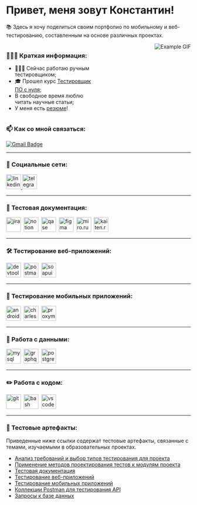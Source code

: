 # Привет, меня зовут Константин!

📚 Здесь я хочу поделиться своим портфолио по мобильному и веб-тестированию, составленным на основе различных проектах.

<div style="display: flex;">

<div style="flex: 100%; padding-right: 10px;">

### 🏃🏼‍♀️ Краткая информация:
- 👩🏼‍💻 Сейчас работаю ручным тестировщиком;
- 🎓 Прошел курс [Тестировщик ПО с нуля](https://drive.google.com/file/d/1zqbNL1IHXVoR09HaNruvM06gqEbboGoP/view?usp=sharing);
- В свободное время люблю читать научные статьи;
- У меня есть [резюме](https://drive.google.com/file/d/1fGNIPiKe-U1rq22PFG14nNOkHl_ob76r/view?usp=sharing)!

</div>

<div style="flex: 100%; text-align: right; padding-left: 10px;">

<img src="https://media1.tenor.com/m/NZqiUoAnAFsAAAAd/cat-computer.gif" alt="Example GIF" style="max-width: 100%; height: auto;">

</div>

</div>

### 📫 Как со мной связаться:

[![Gmail Badge](https://img.shields.io/badge/-Gmail-red?style=flat&logo=Gmail&logoColor=white)](mailto:nero.mk1999@gmail.com)

---

### 🤝 Социальные сети:

<div id="badges">
    <a href="https://www.linkedin.com/in/konstantin-myshkovets/" target="_blank">
      <img src="https://cdn-icons-png.flaticon.com/512/2504/2504799.png" width="40" height="40" alt="linkedin" />
    </a>
    <a href="https://t.me/nero_mk" target="_blank">
      <img src="https://cdn-icons-png.flaticon.com/512/2111/2111646.png" width="40" height="40" alt="telegram" />
    </a>
  </div>

  ---

### 📁 Тестовая документация:

<div>
  <img src="https://cdn.jsdelivr.net/gh/devicons/devicon/icons/jira/jira-original.svg" title="jira" alt="jira" width="40" height="40"/>&nbsp
  <img src="https://upload.wikimedia.org/wikipedia/commons/e/e9/Notion-logo.svg" title="notion" alt="notion" width="40" height="40"/>&nbsp
  <img src="https://luna1.co/eb0187.png" title="qase" alt="qase" width="40" height="40"/>&nbsp
  <img src="https://cdn.jsdelivr.net/gh/devicons/devicon/icons/figma/figma-original.svg" title="figma" alt="figma" width="40" height="40"/>&nbsp
  <img src="https://photo-screen.ru/i/view.php?img=9cdbe000f65e459dc2a3.PNG" title="miro.ru" alt="miro.ru" width="40" height="40"/>&nbsp
  <img src="https://kaiten.ru/assets/img/logo.svg" title="kaiten.ru" alt="kaiten.ru" width="40" height="40"/>&nbsp
    
</div>

---

### 🛠 Тестирование веб-приложений:

<div>
  <img src="https://d33wubrfki0l68.cloudfront.net/38b5c953a4667366685d55db55d057c86db1fc54/a0fdc/static/acae6b24d940347661ca901ea07f47c1/chrome-dev-logo-icon.png" title="devtools" alt="devtools" width="40" height="40"/>&nbsp
  <img src="https://voyager.postman.com/logo/postman-logo-icon-orange.svg" title="postman" alt="postman" width="40" height="40"/>&nbsp
  <img src="https://static0.smartbear.co/smartbearbrand/media/images/home/soapui-icon.svg" title="soapui" alt="soapui" width="40" height="40"/>&nbsp
</div>

---

### 📱 Тестирование мобильных приложений:

<div>
  <img src="https://cdn.jsdelivr.net/gh/devicons/devicon/icons/androidstudio/androidstudio-original.svg" title="android-studio" alt="android-studio" width="40" height="40"/>&nbsp
  <img src="https://cdn.icon-icons.com/icons2/3053/PNG/512/charles_proxy_macos_bigsur_icon_190302.png" title="charles-proxy" alt="charles-proxy" width="40" height="40"/>&nbsp
  <img src="https://pbs.twimg.com/profile_images/1589614420766126080/slAIVDtr_400x400.jpg" title="proxyman" alt="proxyman" width="40" height="40"/>&nbsp
</div>

---

### 💾 Работа с данными:

<div>
  <img src="https://cdn.jsdelivr.net/gh/devicons/devicon/icons/mysql/mysql-original.svg" title="mysql" alt="mysql" width="40" height="40"/>&nbsp
  <img src="https://upload.wikimedia.org/wikipedia/commons/1/17/GraphQL_Logo.svg" title="graphql" alt="graphql" width="40" height="40"/>&nbsp
    <img src="https://upload.wikimedia.org/wikipedia/commons/2/29/Postgresql_elephant.svg" title="postgresql" alt="postgresql" width="40" height="40"/>&nbsp
</div>

---

### ✏️ Работа с кодом:

<div>
  <img src="https://cdn.jsdelivr.net/gh/devicons/devicon/icons/git/git-original.svg" title="git" alt="git" width="40" height="40"/>&nbsp
  <img src="https://upload.wikimedia.org/wikipedia/commons/thumb/4/4b/Bash_Logo_Colored.svg/1024px-Bash_Logo_Colored.svg.png?20180723054350" title="bash" alt="bash" width="40" height="40"/>&nbsp
  <img src="https://cdn.jsdelivr.net/gh/devicons/devicon/icons/vscode/vscode-original.svg" title="vscode" alt="vscode" width="40" height="40"/>&nbsp
</div>

---

### 📝 Тестовые артефакты:

Приведенные ниже ссылки содержат тестовые артефакты, связанные с темами, изучаемыми в образовательных проектах.
- [Анализ требований и выбор типов тестирования для проекта]()
- [Применение методов проектирования тестов к модулям проекта]()
- [Тестовая документация]()
- [Тестирование веб-приложений]()
- [Тестирование мобильных приложений]()
- [Коллекции Postman для тестирования API]()
- [Запросы к базе данных](https://github.com/m-konstantin-v/database)


